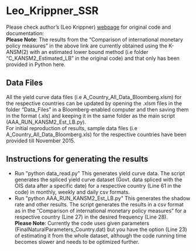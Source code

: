 # Leo_Krippner_SSR
Please check author’s (Leo Krippner) [webpage]([https://www.rbnz.govt.nz/hub/research/additional-research/measures-of-the-stance-of-us-and-international-monetary-policy]) for original code and documentation:   
**Please Note**: The results from the “Comparison of international monetary policy measures” in the above link are currently obtained using the K-ANSM(2) with an estimated lower bound method (i.e folder “C_KANSM2_Estimated_LB” in the original code) and that only has been provided in Python here.  
## **Data Files**
All the yield curve data files (i.e A_Country_All_Data_Bloomberg.xlsm) for the respective countries can be updated by opening the .xlsm files in the folder “Data_Files” in a Bloomberg-enabled computer and then saving them in the format (.xls) and keeping it in the same folder as the main script (AAA_RUN_KANSM2_Est_LB.py).  
For initial reproduction of results, sample data files (i.e A_Country_All_Data_Bloomberg.xls) for the respective countries have been provided till November 2015.    
## Instructions for generating the results
*	Run "python data\_read.py"   This generates yield curve data.   The script generates the spliced yield curve dataset (Govt. data spliced with the OIS data after a specific date) for a respective country (Line 61 in the code) in monthly, weekly and daily csv formats.
*	Run "python AAA\_RUN\_KANSM2\_Est\_LB.py"  This generates the shadow rate and other results.  The script generates the results in a csv format as in the “Comparison of international monetary policy measures” for a respective country (Line 27) in the desired frequency (Line 28).  
**Please Note**: Currently the code uses given parameters (FinalNaturalParameters_Country.dat) but you have the option (Line 23) of estimating it from the whole dataset, although the code running time becomes slower and needs to be optimized further.
